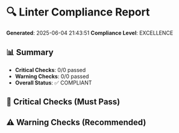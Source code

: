 # 🔍 Linter Compliance Report

**Generated**: 2025-06-04 21:43:51
**Compliance Level**: EXCELLENCE

## 📊 Summary

- **Critical Checks**: 0/0 passed
- **Warning Checks**: 0/0 passed
- **Overall Status**: ✅ COMPLIANT

## 🎯 Critical Checks (Must Pass)

## ⚠️ Warning Checks (Recommended)

